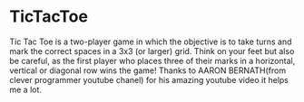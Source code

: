 # TicTacToe
Tic Tac Toe is a two-player game in which the objective is to take turns and mark the correct spaces in a 3x3 (or larger) grid.
Think on your feet but also be careful, as the first player who places three of their marks in a horizontal, vertical or diagonal
row wins the game!
Thanks to AARON BERNATH(from clever programmer youtube chanel) for his amazing youtube video it helps me a lot.
